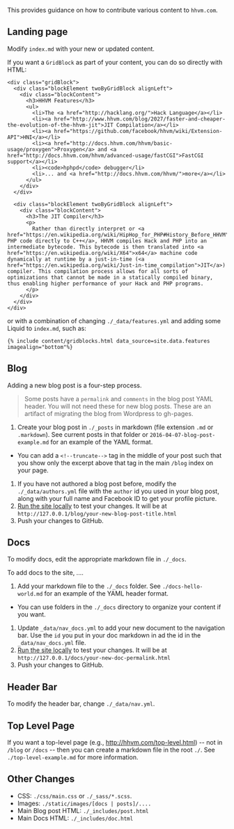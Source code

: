 This provides guidance on how to contribute various content to `hhvm.com`.

## Landing page

Modify `index.md` with your new or updated content.

If you want a `GridBlock` as part of your content, you can do so directly with HTML:

```
<div class="gridBlock">
  <div class="blockElement twoByGridBlock alignLeft">
    <div class="blockContent">
      <h3>HHVM Features</h3>
      <ul>
        <li>The <a href="http://hacklang.org/">Hack Language</a></li>
        <li><a href="http://www.hhvm.com/blog/2027/faster-and-cheaper-the-evolution-of-the-hhvm-jit">JIT Compilation</a></li>
        <li><a href="https://github.com/facebook/hhvm/wiki/Extension-API">HNI</a></li>
        <li><a href="http://docs.hhvm.com/hhvm/basic-usage/proxygen">Proxygen</a> and <a href="http://docs.hhvm.com/hhvm/advanced-usage/fastCGI">FastCGI support</a></li>
        <li><code>hphpd</code> debugger</li>
        <li>... and <a href="http://docs.hhvm.com/hhvm/">more</a></li>
      </ul>
    </div>
  </div>

  <div class="blockElement twoByGridBlock alignLeft">
    <div class="blockContent">
      <h3>The JIT Compiler</h3>
      <p>
        Rather than directly interpret or <a href="https://en.wikipedia.org/wiki/HipHop_for_PHP#History_Before_HHVM">compile PHP code directly to C++</a>, HHVM compiles Hack and PHP into an intermediate bytecode. This bytecode is then translated into <a href="https://en.wikipedia.org/wiki/X64">x64</a> machine code dynamically at runtime by a just-in-time (<a href="https://en.wikipedia.org/wiki/Just-in-time_compilation">JIT</a>) compiler. This compilation process allows for all sorts of optimizations that cannot be made in a statically compiled binary, thus enabling higher performance of your Hack and PHP programs.
      </p>
    </div>
  </div>
</div>
```

or with a combination of changing `./_data/features.yml` and adding some Liquid to `index.md`, such as:

```
{% include content/gridblocks.html data_source=site.data.features imagealign="bottom"%}
```

## Blog

Adding a new blog post is a four-step process.

> Some posts have a `permalink` and `comments` in the blog post YAML header. You will not need these for new blog posts. These are an artifact of migrating the blog from Wordpress to gh-pages.

1. Create your blog post in `./_posts` in markdown (file extension `.md` or `.markdown`). See current posts in that folder or `2016-04-07-blog-post-example.md` for an example of the YAML format.
  - You can add a `<!--truncate-->` tag in the middle of your post such that you show only the excerpt above that tag in the main `/blog` index on your page.
1. If you have not authored a blog post before, modify the `./_data/authors.yml` file with the `author` id you used in your blog post, along with your full name and Facebook ID to get your profile picture.
1. [Run the site locally](./README.md) to test your changes. It will be at `http://127.0.0.1/blog/your-new-blog-post-title.html`
1. Push your changes to GitHub.

## Docs

To modify docs, edit the appropriate markdown file in `./_docs`.

To add docs to the site, ....

1. Add your markdown file to the `./_docs` folder. See `./docs-hello-world.md` for an example of the YAML header format.
  - You can use folders in the `./_docs` directory to organize your content if you want.
1. Update `_data/nav_docs.yml` to add your new document to the navigation bar. Use the `id` you put in your doc markdown in ad the id in the `_data/nav_docs.yml` file.
1. [Run the site locally](./README.md) to test your changes. It will be at `http://127.0.0.1/docs/your-new-doc-permalink.html`
1. Push your changes to GitHub.

## Header Bar

To modify the header bar, change `./_data/nav.yml`.

## Top Level Page

If you want a top-level page (e.g., http://hhvm.com/top-level.html) -- not in `/blog` or `/docs` -- then you can create a markdown file in the root `./`. See `./top-level-example.md` for more information.

## Other Changes

- CSS: `./css/main.css` or `./_sass/*.scss`.
- Images: `./static/images/[docs | posts]/....`
- Main Blog post HTML: `./_includes/post.html`
- Main Docs HTML: `./_includes/doc.html`
